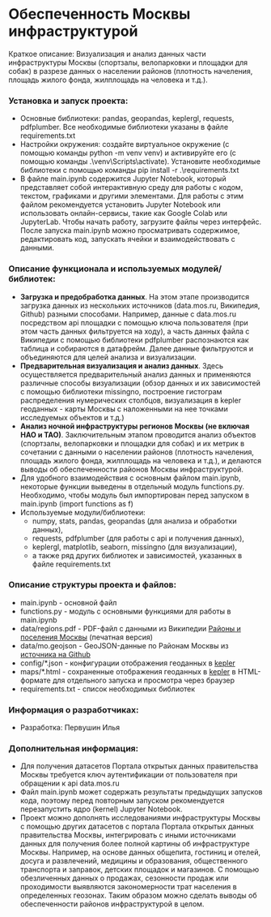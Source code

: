 # Обеспеченность Москвы инфраструктурой
Краткое описание: Визуализация и анализ данных части инфраструктуры Москвы (спортзалы, велопарковки и площадки для собак) в разрезе данных о населении районов (плотность начеления, площадь жилого фонда, жилплощадь на человека и т.д.).

### Установка и запуск проекта:
* Основные библиотеки: pandas, geopandas, keplergl, requests, pdfplumber. Все необходимые библиотеки указаны в файле requirements.txt
* Настройки окружения: создайте виртуальное окружение (с помощью команды python -m venv venv) и активируйте его (с помощью команды .\venv\Scripts\activate). Установите необходимые библиотеки с помощью команды pip install -r .\requirements.txt
* В файле main.ipynb содержится Jupyter Notebook, который представляет собой интерактивную среду для работы с кодом, текстом, графиками и другими элементами. Для работы с этим файлом рекомендуется установить Jupyter Notebook или использовать онлайн-сервисы, такие как Google Colab или JupyterLab. Чтобы начать работу, загрузите файлы через интерфейс. После запуска main.ipynb можно просматривать содержимое, редактировать код, запускать ячейки и взаимодействовать с данными.

### Описание функционала и используемых модулей/библиотек:
* <b>Загрузка и предобработка данных</b>. На этом этапе производится загрузка данных из нескольких источников (data.mos.ru, Википедия, Github) разными способами. Например, данные с data.mos.ru посредством api площадки с помощью ключа пользователя (при этом часть данных фильтруется на ходу), а часть данных файла с Википедии с помощью библиотеки pdfplumber распознаются как таблица и собираются в датафрейм. Далее данные фильтруются и объединяются для целей анализа и визуализации.
* <b>Предварительная визуализация и анализ данных</b>. Здесь осуществляется предварительный анализ данных и применяются различные способы визуализации (обзор данных и их зависимостей с помощью библиотеки missingno, построение гистограм распределения нумерических столбцов, визуализация в kepler геоданных - карты Москвы с наложенными на нее точками исследуемых объектов и т.д.)
* <b>Анализ ночной инфраструктуры регионов Москвы (не включая НАО и ТАО)</b>. Заключительным этапом проводится анализ объектов (спортзалы, велопарковки и площадки для собак) и их метрик в сочетании с данными о населении районов (плотность начеления, площадь жилого фонда, жилплощадь на человека и т.д.), и делаются выводы об обеспеченности районов Москвы инфраструктурой.
* Для удобного взаимодействия с основным файлом main.ipynb, некоторые функции выведены в отдельный модуль functions.py. Необходимо, чтобы модуль был импортирован перед запуском в main.ipynb (import functions as f)
* Используемые модули/библиотеки:
    * numpy, stats, pandas, geopandas (для анализа и обработки данных),
    * requests, pdfplumber (для работы с api и получения данных),
    * keplergl, matplotlib, seaborn, missingno (для визуализации),
    * а также ряд других библиотек и зависимостей, указанных в файле requirements.txt

### Описание структуры проекта и файлов:
* main.ipynb - основной файл
* functions.py - модуль с основными функциями для работы в main.ipynb 
* data/regions.pdf - PDF-файл с данными из Википедии [Районы и поселения Москвы](https://ru.wikipedia.org/wiki/%D0%A0%D0%B0%D0%B9%D0%BE%D0%BD%D1%8B_%D0%B8_%D0%BF%D0%BE%D1%81%D0%B5%D0%BB%D0%B5%D0%BD%D0%B8%D1%8F_%D0%9C%D0%BE%D1%81%D0%BA%D0%B2%D1%8B "Ссылка на сайт Википедии") (печатная версия)
* data/mo.geojson - GeoJSON-данные по Районам Москвы из [источника на Github](https://github.com/timurkanaz/Russia_geojson_OSM/blob/master/GeoJson's/Cities/Москва_Moscow.geojson "Ссылка на Github") 
* config/\*.json - конфигурации отображения геоданных в [kepler](https://kepler.gl/ "Ссылка на библиотеку") 
* maps/\*.html - сохраненные отображения геоданных в [kepler](https://kepler.gl/ "Ссылка на библиотеку") в HTML-формате для отдельного запуска и просмотра через браузер 
* requirements.txt - список необходимых библиотек

### Информация о разработчиках:
* Разработка: Первушин Илья

### Дополнительная информация:
* Для получения датасетов Портала открытых данных правительства Москвы требуется ключ аутентификации от пользователя при обращении к api data.mos.ru
* Файл main.ipynb может содержать результаты предыдущих запусков кода, поэтому перед повторным запуском рекомендуется перезапустить ядро (kernel) Jupyter Notebook.
* Проект можно дополнять исследованиями инфраструктуры Москвы с помощью других датасетов с портала Портала открытых данных правительства Москвы, интегрировать с иными источниками данных для получения более полной картины об инфраструктуре Москвы. Например, на основе данных общепита, гостиниц и отелей, досуга и развлечений, медицины и образования, общественного транспорта и заправок, детских площадок и магазинов. С помощью обезличенных данных о продажах, сезонности продаж или проходимости выявляются закономерности трат населения в определенных геозонах. Таким образом можно сделать выводы об обеспеченности районов инфраструктурой в целом.
